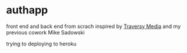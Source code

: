 # authapp

front end and back end from scrach
inspired by [Traversy Media](https://www.youtube.com/watch?v=uONz0lEWft0&list=PLillGF-RfqbZMNtaOXJQiDebNXjVapWPZ) and my previous cowork Mike Sadowski

trying to deploying to heroku
